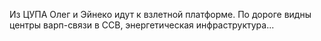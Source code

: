 Из ЦУПА Олег и Эйнеко идут к взлетной платформе. По дороге видны центры варп-связи в ССВ, энергетическая инфраструктура...